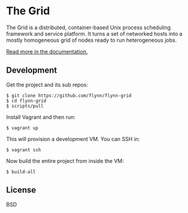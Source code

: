 # The Grid

The Grid is a distributed, container-based Unix process scheduling framework and service platform. It turns a set of networked hosts into a mostly homogeneous grid of nodes ready to run heterogeneous jobs.

[Read more in the documentation.](http://flynn.viewdocs.io/flynn-grid)

## Development

Get the project and its sub repos:

	$ git clone https://github.com/flynn/flynn-grid
	$ cd flynn-grid
	$ scripts/pull

Install Vagrant and then run:

	$ vagrant up

This will provision a development VM. You can SSH in:

	$ vagrant ssh

Now build the entire project from inside the VM:

	$ build-all

## License

BSD
